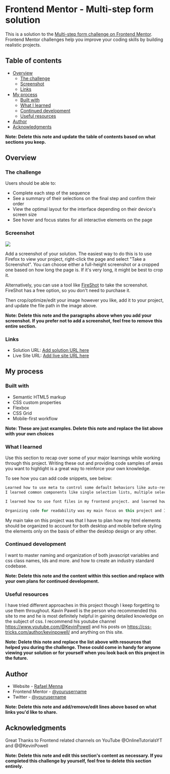 # Frontend Mentor - Multi-step form solution

This is a solution to the [Multi-step form challenge on Frontend Mentor](https://www.frontendmentor.io/challenges/multistep-form-YVAnSdqQBJ). Frontend Mentor challenges help you improve your coding skills by building realistic projects.

## Table of contents

- [Overview](#overview)
  - [The challenge](#the-challenge)
  - [Screenshot](#screenshot)
  - [Links](#links)
- [My process](#my-process)
  - [Built with](#built-with)
  - [What I learned](#what-i-learned)
  - [Continued development](#continued-development)
  - [Useful resources](#useful-resources)
- [Author](#author)
- [Acknowledgments](#acknowledgments)

**Note: Delete this note and update the table of contents based on what sections you keep.**

## Overview

### The challenge

Users should be able to:

- Complete each step of the sequence
- See a summary of their selections on the final step and confirm their order
- View the optimal layout for the interface depending on their device's screen size
- See hover and focus states for all interactive elements on the page

### Screenshot

![](./screenshot.jpg)

Add a screenshot of your solution. The easiest way to do this is to use Firefox to view your project, right-click the page and select "Take a Screenshot". You can choose either a full-height screenshot or a cropped one based on how long the page is. If it's very long, it might be best to crop it.

Alternatively, you can use a tool like [FireShot](https://getfireshot.com/) to take the screenshot. FireShot has a free option, so you don't need to purchase it.

Then crop/optimize/edit your image however you like, add it to your project, and update the file path in the image above.

**Note: Delete this note and the paragraphs above when you add your screenshot. If you prefer not to add a screenshot, feel free to remove this entire section.**

### Links

- Solution URL: [Add solution URL here](https://your-solution-url.com)
- Live Site URL: [Add live site URL here](https://your-live-site-url.com)

## My process

### Built with

- Semantic HTML5 markup
- CSS custom properties
- Flexbox
- CSS Grid
- Mobile-first workflow

**Note: These are just examples. Delete this note and replace the list above with your own choices**

### What I learned

Use this section to recap over some of your major learnings while working through this project. Writing these out and providing code samples of areas you want to highlight is a great way to reinforce your own knowledge.

To see how you can add code snippets, see below:

```HTML
Learned how to use meta to control some default behaviors like auto-resize on input focus.
I learned common components like single selection lists, multiple selection lists, switches, checkbox, navigation, buttons
```

```css
I learned how to use font files in my frontend project. and learned how to use flex box properly. I also learned how box-sizing affects different properties and how to mitigate those effects.
```

```js
Organizing code for readability was my main focus on this project and I believe I have gained some hints how I could organize my code.
```

My main take on this project was that I have to plan how my html elements should be organized to account for both desktop and mobile before styling the elements only on the basis of either the desktop design or any other.

### Continued development

I want to master naming and organization of both javascript variables and css class names, Ids and more. and how to create an industry standard codebase.

**Note: Delete this note and the content within this section and replace with your own plans for continued development.**

### Useful resources

I have tried different approaches in this project though I keep forgetting to use them throughout.
Kavin Pawell is the person who recommended this site to me and he is most definitely helpful in gaining detailed knowledge on the subject of css.
I recommend his youtube channel https://www.youtube.com/@KevinPowell and his posts on https://css-tricks.com/author/kevinpowell/ and anything on this site.

**Note: Delete this note and replace the list above with resources that helped you during the challenge. These could come in handy for anyone viewing your solution or for yourself when you look back on this project in the future.**

## Author

- Website - [Rafael Menna](https://rafaelwolde.github.io/)
- Frontend Mentor - [@yourusername](https://www.frontendmentor.io/profile/yourusername)
- Twitter - [@yourusername](https://www.twitter.com/yourusername)

**Note: Delete this note and add/remove/edit lines above based on what links you'd like to share.**

## Acknowledgments

Great Thanks to Frontend related channels on YouTube @OnlineTutorialsYT and @@KevinPowell

**Note: Delete this note and edit this section's content as necessary. If you completed this challenge by yourself, feel free to delete this section entirely.**
